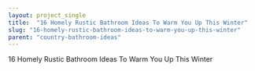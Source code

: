 ```yaml
---
layout: project_single
title:  "16 Homely Rustic Bathroom Ideas To Warm You Up This Winter"
slug: "16-homely-rustic-bathroom-ideas-to-warm-you-up-this-winter"
parent: "country-bathroom-ideas"
---
```

16 Homely Rustic Bathroom Ideas To Warm You Up This Winter